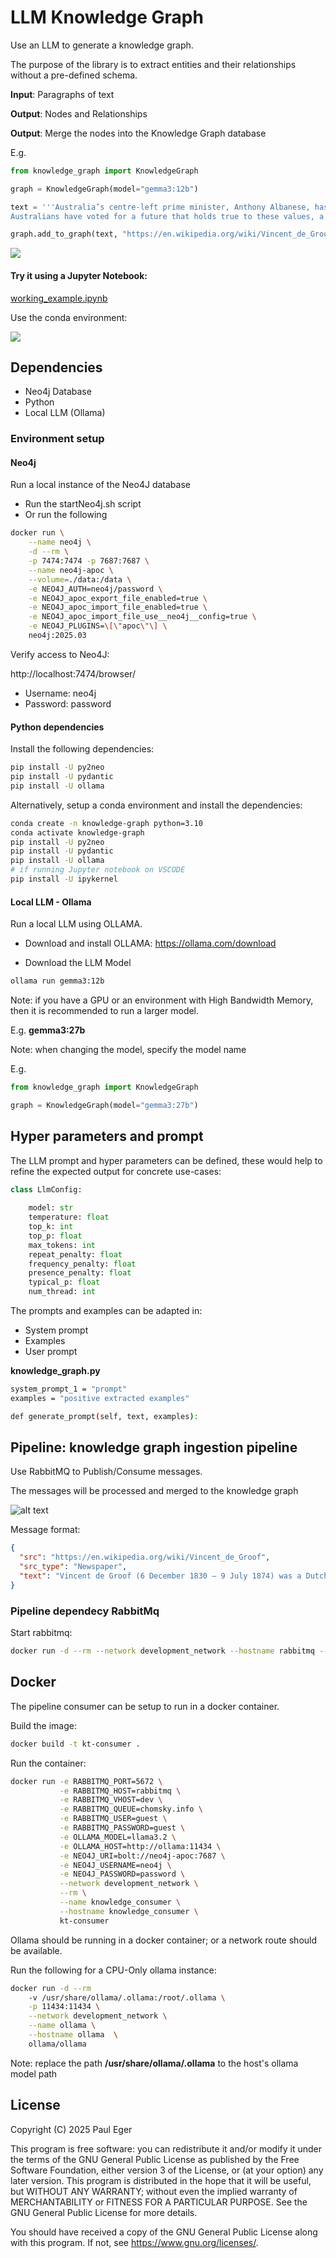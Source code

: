 # LLM Knowledge Graph
Use an LLM to generate a knowledge graph.

The purpose of the library is to extract entities and their relationships without a pre-defined schema.

**Input**: Paragraphs of text

**Output**: Nodes and Relationships

**Output**: Merge the nodes into the Knowledge Graph database

E.g.
```python
from knowledge_graph import KnowledgeGraph

graph = KnowledgeGraph(model="gemma3:12b")

text = '''Australia’s centre-left prime minister, Anthony Albanese, has won a second term with a crushing victory over the opposition, whose rightwing leader, Peter Dutton, failed to brush off comparisons with Donald Trump and ended up losing his own seat.
Australians have voted for a future that holds true to these values, a future built on everything that brings us together as Australians, and everything that sets our nation apart from the world'''

graph.add_to_graph(text, "https://en.wikipedia.org/wiki/Vincent_de_Groof", "Wikipedia"))
```

<img src=image.png>

#### Try it using a Jupyter Notebook:

[working_example.ipynb](working_example.ipynb)

Use the conda environment:

<img src=jupyter.png>


## Dependencies

- Neo4j Database
- Python
- Local LLM (Ollama)

### Environment setup

#### Neo4j

Run a local instance of the Neo4J database

- Run the startNeo4j.sh script
- Or run the following

```bash
docker run \
    --name neo4j \
    -d --rm \
    -p 7474:7474 -p 7687:7687 \
    --name neo4j-apoc \
    --volume=./data:/data \
    -e NEO4J_AUTH=neo4j/password \
    -e NEO4J_apoc_export_file_enabled=true \
    -e NEO4J_apoc_import_file_enabled=true \
    -e NEO4J_apoc_import_file_use__neo4j__config=true \
    -e NEO4J_PLUGINS=\[\"apoc\"\] \
    neo4j:2025.03
```

Verify access to Neo4J:

http://localhost:7474/browser/

- Username: neo4j
- Password: password

#### Python dependencies

Install the following dependencies:

```bash
pip install -U py2neo
pip install -U pydantic
pip install -U ollama
```

Alternatively, setup a conda environment and install the dependencies:

```bash
conda create -n knowledge-graph python=3.10
conda activate knowledge-graph
pip install -U py2neo
pip install -U pydantic
pip install -U ollama
# if running Jupyter notebook on VSCODE
pip install -U ipykernel
```

#### Local LLM - Ollama

Run a local LLM using OLLAMA.

- Download and install OLLAMA:
https://ollama.com/download

- Download the LLM Model

```bash
ollama run gemma3:12b
```

Note: if you have a GPU or an environment with High Bandwidth Memory, then it is recommended to run a larger model.

E.g.
**gemma3:27b**

Note: when changing the model, specify the model name

E.g.

```python
from knowledge_graph import KnowledgeGraph

graph = KnowledgeGraph(model="gemma3:27b")
```

## Hyper parameters and prompt

The LLM prompt and hyper parameters can be defined, these would help to refine the expected output for concrete use-cases:

```python
class LlmConfig:
        
    model: str
    temperature: float
    top_k: int
    top_p: float
    max_tokens: int
    repeat_penalty: float
    frequency_penalty: float
    presence_penalty: float
    typical_p: float
    num_thread: int
```

The prompts and examples can be adapted in:
- System prompt
- Examples
- User prompt

**knowledge_graph.py**

```bash
system_prompt_1 = "prompt"
examples = "positive extracted examples"

def generate_prompt(self, text, examples):

```

## Pipeline: knowledge graph ingestion pipeline
Use RabbitMQ to Publish/Consume messages.

The messages will be processed and merged to the knowledge graph

![alt text](<kt pipeline.png>)

Message format:
```json
{
  "src": "https://en.wikipedia.org/wiki/Vincent_de_Groof",
  "src_type": "Newspaper",
  "text": "Vincent de Groof (6 December 1830 – 9 July 1874) was a Dutch-born Belgian early pioneering aeronaut. He created an early model of an ornithopter and successfully demonstrated its use before fatally crashing the machine in London, UK.[1] "
}

```

### Pipeline dependecy RabbitMq

Start rabbitmq:
```bash
docker run -d --rm --network development_network --hostname rabbitmq --name rabbitmq -p 15672:15672 -p 5672:5672 rabbitmq:3.8.12-rc.1-management
```



## Docker

The pipeline consumer can be setup to run in a docker container.

Build the image:
```bash
docker build -t kt-consumer .
```

Run the container:
```bash
docker run -e RABBITMQ_PORT=5672 \
           -e RABBITMQ_HOST=rabbitmq \
           -e RABBITMQ_VHOST=dev \
           -e RABBITMQ_QUEUE=chomsky.info \
           -e RABBITMQ_USER=guest \
           -e RABBITMQ_PASSWORD=guest \
           -e OLLAMA_MODEL=llama3.2 \
           -e OLLAMA_HOST=http://ollama:11434 \
           -e NEO4J_URI=bolt://neo4j-apoc:7687 \
           -e NEO4J_USERNAME=neo4j \
           -e NEO4J_PASSWORD=password \
           --network development_network \
           --rm \
           --name knowledge_consumer \
           --hostname knowledge_consumer \
           kt-consumer
```

Ollama should be running in a docker container; or a network route should be available.

Run the following for a CPU-Only ollama instance:

```bash
docker run -d --rm 
    -v /usr/share/ollama/.ollama:/root/.ollama \
    -p 11434:11434 \
    --network development_network \
    --name ollama \
    --hostname ollama  \
    ollama/ollama

```

Note: replace the path **/usr/share/ollama/.ollama** to the host's ollama model path


## License

Copyright (C) 2025  Paul Eger

This program is free software: you can redistribute it and/or modify
it under the terms of the GNU General Public License as published by
the Free Software Foundation, either version 3 of the License, or
(at your option) any later version.
This program is distributed in the hope that it will be useful,
but WITHOUT ANY WARRANTY; without even the implied warranty of
MERCHANTABILITY or FITNESS FOR A PARTICULAR PURPOSE.  See the
GNU General Public License for more details.

You should have received a copy of the GNU General Public License
along with this program.  If not, see <https://www.gnu.org/licenses/>.